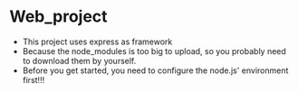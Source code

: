 # Web_project
- This project uses express as framework
- Because the node_modules is too big to upload, so you probably need to download them by yourself.
- Before you get started, you need to configure the node.js' environment first!!!
